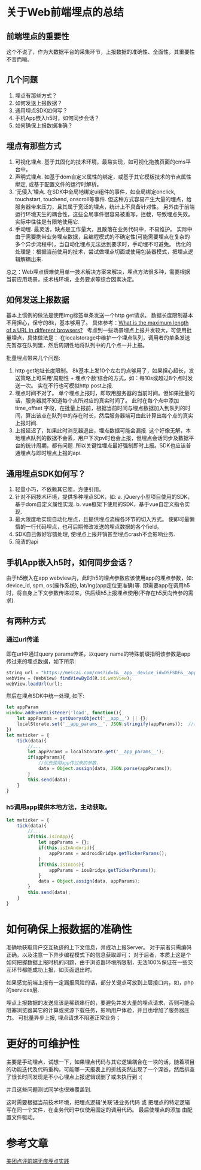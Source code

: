 # 关于Web前端埋点的总结

## 前端埋点的重要性
这个不说了，作为大数据平台的采集环节，上报数据的准确性、全面性，其重要性不言而喻。

## 几个问题
1. 埋点有那些方式？
2. 如何发送上报数据？
3. 通用埋点SDK如何写？
4. 手机App嵌入h5时，如何同步会话？
5. 如何确保上报数据准确？

## 埋点有那些方式
1. 可视化埋点.
	基于其固化的技术环境，最易实现，如可视化拖拽页面的cms平台中。
2. 声明式埋点.
	如基于dom自定义属性的绑定，或基于其它模板技术的节点属性绑定, 或基于配置文件的运行时解析。
3. ‘无侵入’埋点.
	在SDK中全局地绑定ui组件的事件，如全局绑定onclick, touchstart, touchend, onscroll等事件.
	但这种方式容易产生大量的埋点，给服务器带来压力，且其属于宽泛的埋点，统计上不具备针对性。
	另外由于前端运行环境天生的耦合性，这些全局事件很容易被重写，拦截，导致埋点失效。
 	实际中往往是有限地使用它.
4. 手动埋.
	最灵活，缺点是工作量大，且散落在业务代码中，不易维护。
	实际中由于需要携带业务埋点数据，且编程模式的不确定性(可能需要埋点在复杂的多个异步流程中)，当自动化埋点无法达到要求时，手动埋不可避免。
	优化的处理是：根据当前使用的技术，尝试做埋点切面或使用包装器模式，把埋点逻辑解耦出来.

总之：Web埋点很难使用单一技术解决方案来解决，埋点方法很多种，需要根据当前应用场景，技术栈环境，业务要求等综合因素决定。


## 如何发送上报数据
基本上惯例的做法是使用img标签单条发送一个http get请求。
数据长度限制基本不用担心，保守的8k，基本够用了。
具体参考：[What is the maximum length of a URL in different browsers?](http://stackoverflow.com/questions/417142/what-is-the-maximum-length-of-a-url-in-different-browsers/417184#417184)
&nbsp;
考虑到一些场景埋点上报并发较大，可使用批量埋点，具体做法是：
在localstorage中维护一个埋点队列，调用者的单条发送先暂存在队列里，然后周期性地将队列中的几个点一并上报。

批量埋点带来几个问题:
1. http get地址长度限制。
	8k基本上发10个左右的点够用了，如果担心超长，发送策略上可采用‘周期性 + 埋点个数‘综合的方式，如：每10s或超过8个点时发送一次。
	实在不行也可模拟http post上报.
2. 埋点时间不对了。
	单个埋点上报时，即取用服务器的当前时间。但如果批量的话，服务器就不知道每个点所对应的真实时间了。
	此时在每个点中添加 time_offset 字段，在批量上报前，根据当前时间与埋点数据加入到队列的时间，算出该点在队列中的存在时长，然后服务器端可由此计算出每个点的真实上报时间.
3. 上报延迟了，如果此时浏览器退出，埋点数据可能会漏报.
	这个好像无解，本地埋点队列的数据不会丢，用户下次pv时也会上报，但埋点会话同步及数据平台的统计周期，都有问题.
	所以关键性埋点最好强制即时上报。SDK也应该普通埋点与即时埋点上报的api.


## 通用埋点SDK如何写？
1. 轻量小巧，不依赖其它库，方便引用。
2. 针对不同技术环境，提供多种埋点SDK，如:
	a. jQuery小型项目使用的SDK，基于dom自定义属性实现.
	b. vue框架下使用的SDK，基于vue自定义指令实现.
3. 最大限度地实现自动化埋点，且提供埋点流程各环节的切入方式。
	使即可最懒惰的一行代码埋点，也可后期修改发送的埋点数据的各个field。
4. SDK自己做好容错处理, 使埋点上报开销甚至埋点crash不会影响业务.
5. 简洁的api



## 手机App嵌入h5时，如何同步会话？
由于h5嵌入在app webview内，此时h5的埋点参数应该使用app的埋点参数，如: device_id, spm, os(操作系统), lat/lng(app定位更准确)等.
即需要app在调用h5时，将自身上下文参数传递过来，供后续h5上报埋点使用(不存在h5反向传参的需求).

## 有两种方式
### 通过url传递
即在url中通过query params传递，以query name的特殊前缀指明该参数是app传过来的埋点数据，如下所示:

```javascript
string url = "https://meicai.com/cms?id=1&__app__device_id=DSFSDF&__app__os=android&__app__spm=2.2.3.1&...";
webView = (WebView) findViewById(R.id.webView);
webView.loadUrl(url);
```

然后在埋点SDK中统一处理, 如下:

```javascript
let appParam
window.addEventListener('load', function(){
	let appParams = getQuerysObject('__app__') || {};
	localStorate.set('__app_params__', JSON.stringify(appParams));	//缓存起来，后续埋点使用.
})
let mxticker = {
	tick(data){
		//...
		let appParams = localStorate.get('__app_params__');
		if(appParams){
			//优先使用app传过来的参数.
			data = Object.assign(data, JSON.parse(appParams));
		}
		this.send(data);
	}
}
```

### h5调用app提供本地方法，主动获取。
```javascript
let mxticker = {
	tick(data){
		//...
		if(this.isInApp){
			let appParams = {};
			if(this.isInAndorid){
				appParams = androidBridge.getTickerParams();
			}
			if(this.isInIos){
				appParams = iosBridge.getTickerParams();
			}
			data = Object.assign(data, appParams);
		}
		this.send(data);
	}
}
```



# 如何确保上报数据的准确性
准确地获取用户交互轨迹的上下文信息，并成功上报Server。
对于前者只需编码正确，以及注意一下异步编程模式下的信息获取即可；
对于后者，本质上这是个如何把握数据上报时机的问题，由于浏览器环境所限制，无法100%保证在一些交互环节都能成功上报，如页面退出时。

如果感觉前端上报有一定漏报风险的话，部分关键点可放到上层接口内，如，php的services层.

埋点上报数据的发送应该是稀疏串行的，要避免并发大量的埋点请求，否则可能会阻塞浏览器其它的计算或资源下载任务，影响用户体验，并且也增加了服务器压力。
可批量异步上报, 埋点请求不阻塞正常业务；


# 更好的可维护性
主要是手动埋点，试想一下，如果埋点代码与其它逻辑耦合在一块的话，随着项目的功能迭代及代码重构，可能哪一天报表上的折线突然出现了一个深谷，然后排查了很长时间发现是不小心埋点上报逻辑误删了或未执行到 :(  

并且这些问题测试同学也很难覆盖到.

这时需要根据当前技术环境，把埋点逻辑‘关联’进业务代码 或 把埋点的特定逻辑写在同一个文件，在业务代码中仅使用固定的调用代码。
最后使埋点的添加 由配置文件驱动。


# 参考文章
[美团点评前端无痕埋点实践](https://mp.weixin.qq.com/s?__biz=MjM5NjQ5MTI5OA==&mid=2651746072&idx=1&sn=9d5d78ea4f9c0f2f6059591281dd0e3c&chksm=bd12b6558a653f437ae8304e534235d55c01aa2c9489e85d6193b52f5da00f66927f3ac77c2b&mpshare=1&scene=1&srcid=0302K0GvthEpOYZisYclAocJ&key=e82f935468864c7df086c2de55a4282c90551743a3a4c2040fd6fe81223e2ec8a2d2b23c3c4a137089cb50e0cf7518faa0dc4658c5d882471b33dd00ad8fc2347eba8ace3e9112d01775a3eaf59a6b20&ascene=0&uin=MTgzMjE5MDE4Mg%3D%3D&devicetype=iMac+MacBookPro11%2C2+OSX+OSX+10.12.3+build(16D32)&version=12020010&nettype=WIFI&fontScale=100&pass_ticket=XOm0ln8CGtJZiG6e0YJ9bju1rGikxYSGB0xxLAwZWsqvDuSuG7lXLHzeQ7aiD%2BDY)
